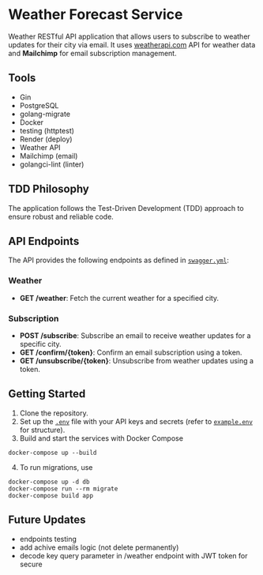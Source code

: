 # Weather Forecast Service

Weather RESTful API application that allows users to subscribe to weather updates for their city via email. It uses [weatherapi.com](https://www.weatherapi.com/) API for weather data and <b>Mailchimp</b> for email subscription management.

## Tools
* Gin
* PostgreSQL
* golang-migrate
* Docker
* testing (httptest)
* Render (deploy)
* Weather API 
* Mailchimp (email)
* golangci-lint (linter)

## TDD Philosophy
The application follows the Test-Driven Development (TDD) approach to ensure robust and reliable code.

## API Endpoints
The API provides the following endpoints as defined in [`swagger.yml`](swagger.yml):

### Weather
- **GET /weather**: Fetch the current weather for a specified city.

### Subscription
- **POST /subscribe**: Subscribe an email to receive weather updates for a specific city.
- **GET /confirm/{token}**: Confirm an email subscription using a token.
- **GET /unsubscribe/{token}**: Unsubscribe from weather updates using a token.

## Getting Started
1. Clone the repository.
2. Set up the [`.env`](.env) file with your API keys and secrets (refer to [`example.env`](example.env) for structure).
3. Build and start the services with Docker Compose
```
docker-compose up --build
```
4. To run migrations, use
```
docker-compose up -d db
docker-compose run --rm migrate
docker-compose build app
```

## Future Updates
* endpoints testing
* add achive emails logic (not delete permanently)
* decode key query parameter in /weather endpoint with JWT token for secure
